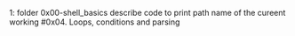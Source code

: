 1: folder 0x00-shell_basics describe code to print path name of the cureent working
#0x04. Loops, conditions and parsing
